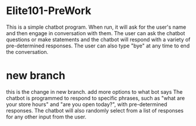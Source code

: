# Elite101-PreWork
This is a simple chatbot program. When run, it will ask for the user's name and then engage in conversation with them. The user can ask the chatbot questions or make statements and the chatbot will respond with a variety of pre-determined responses. The user can also type "bye" at any time to end the conversation. 
# new branch 
this is the change in new branch.
add more options to what bot says
The chatbot is programmed to respond to specific phrases, such as "what are your store hours" and "are you open today?", with pre-determined responses. The chatbot will also randomly select from a list of responses for any other input from the user.